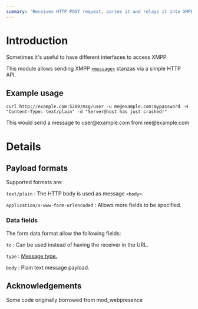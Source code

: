 ```yaml
---
summary: 'Receives HTTP POST request, parses it and relays it into XMPP.'
---
```


Introduction
============

Sometimes it's useful to have different interfaces to access XMPP.

This module allows sending XMPP
[`<message>`](https://xmpp.org/rfcs/rfc6121.html#message) stanzas via a
simple HTTP API.

Example usage
-------------

    curl http://example.com:5280/msg/user -u me@example.com:mypassword -H "Content-Type: text/plain" -d "Server@host has just crashed!"

This would send a message to user\@example.com from me\@example.com

Details
=======

Payload formats
---------------

Supported formats are:

`text/plain`
:   The HTTP body is used as message `<body>`.

`application/x-www-form-urlencoded`
:   Allows more fields to be specified.

### Data fields

The form data format allow the following fields:

`to`
:   Can be used instead of having the receiver in the URL.

`type`
:   [Message type.](https://xmpp.org/rfcs/rfc6121.html#message-syntax-type)

`body`
:   Plain text message payload.

Acknowledgements
----------------

Some code originally borrowed from mod\_webpresence

